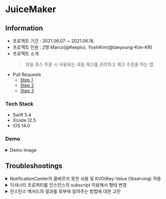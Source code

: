 # JuiceMaker
## Information
* 프로젝트 기간 : 2021.06.07. ~ 2021.06.18.
* 프로젝트 인원 : 2명 Marco(@Keeplo), YoshiKim(@taeyoung-Kim-KR)
* 프로젝트 소개 
    > 과일 쥬스 주문 시 사용되는 과일 재고를 관리하고 재고 수정을 하는 앱
* Pull Requests
    * [Step 1](https://github.com/yagom-academy/ios-juice-maker/pull/70)
    * [Step 2](https://github.com/yagom-academy/ios-juice-maker/pull/85)
    * [Step 3](https://github.com/yagom-academy/ios-juice-maker/pull/103)
### Tech Stack
* Swift 5.4
* Xcode 12.5
* iOS 14.0
### Demo
<details><summary>Demo Image</summary><div markdown="1">

**쥬스 만들기 동작 및 재고 수정 동작**
![ezgif com-video-to-gif](https://user-images.githubusercontent.com/24707229/148211349-869cfd7e-d773-4cee-addc-4320c6d37d76.gif)
</div></details>

## Troubleshootings
<details><summary>NotificationCenter의 올바르지 못한 사용 및 KVO(Key-Value Observing) 적용</summary><div markdown="1">

인스턴스 내부 프로퍼티가 변경된 사항에 대한 이벤트를 외부 객체로 전달하는 방법을 고민함
NotificationCenter userInfo에 해당 변경사항을 담아서 전달하는 방식을 최초구현
<img width="1057" alt="Notification 피드백" src="https://user-images.githubusercontent.com/24707229/148210737-fb1e373e-7676-41ff-8be4-c7afd2380b69.png">

NotificationCenter의 좀 더 적절한 사용방향에 대한 피드백을 받고 KVO 형태로 변형  
<img width="1068" alt="KVO 피드백" src="https://user-images.githubusercontent.com/24707229/148210747-6a80baf7-732b-455d-8f1c-b4d97974035d.png">
<img width="1051" alt="KVO" src="https://user-images.githubusercontent.com/24707229/148210966-81d285c4-12a1-4b67-9a89-4a2f109b399e.png">

</div></details>
<details><summary>딕셔너리 프로퍼티를 인스턴스의 subscript 이용해서 형태 변경</summary><div markdown="1">

최초 딕셔너리 프로퍼티와 enum case key 형태는 `@objc` 형태의 KVO 프로퍼티가 구현되지 않기 때문에 
    <img width="906" alt="딕셔너리" src="https://user-images.githubusercontent.com/24707229/148210875-3a3828f1-7f83-44c0-9297-178e57c30e6a.png">
    
subscript 의 key값으로 enum case를 사용하는 형태로 프로퍼티에 접근하는 방식 구현
<img width="664" alt="subscript" src="https://user-images.githubusercontent.com/24707229/148210973-2eccb920-cbc2-4bc5-8da1-7bad724e03c3.png">

    
</div></details>
<details><summary>인스턴스 메서드의 결과를 외부에 알려주는 방법에 대한 고민</summary><div markdown="1">

과일 재고 관리처럼 객체간의 소통을 KVO에 한정되어 생각해서 메서드의 결과를 반환하면 되는 부분에서도 결과 전달에 관해 고민함.
<img width="1109" alt="질문" src="https://user-images.githubusercontent.com/24707229/148211165-caca763d-586b-4e93-b608-2f920fdda5f2.png">

피드백을 통해서 차이점을 이해하고
<img width="1005" alt="피드백" src="https://user-images.githubusercontent.com/24707229/148211174-be6c8db7-03e5-497e-879e-22aedc652b08.png">

비 동기 처리가 되는 메서드가 아니면 단순한 반환값으로 처리가 가능하다는 점을 이해하고, 비동기처리와 동기처리에 대한 개념을 이해함  
    <img width="843" alt="completion" src="https://user-images.githubusercontent.com/24707229/148211227-53e1ee3a-499e-4891-9f62-b746cf74082a.png">
    <img width="812" alt="결과에 대한 " src="https://user-images.githubusercontent.com/24707229/148211191-a6545046-90fa-4640-9917-e4f8a3991b02.png">


</div></details>
<br>
